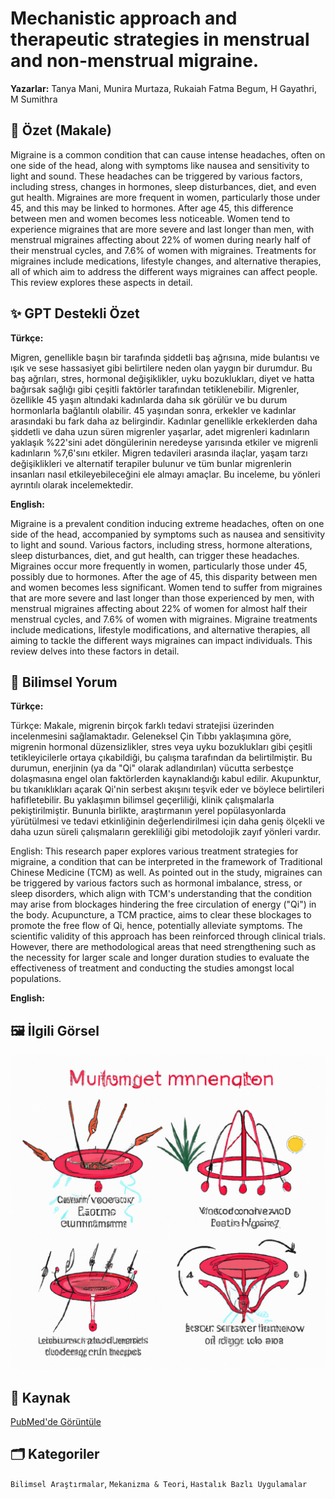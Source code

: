 # Mechanistic approach and therapeutic strategies in menstrual and non-menstrual migraine.

**Yazarlar:** Tanya Mani, Munira Murtaza, Rukaiah Fatma Begum, H Gayathri, M Sumithra

## 🧬 Özet (Makale)
Migraine is a common condition that can cause intense headaches, often on one side of the head, along with symptoms like nausea and sensitivity to light and sound. These headaches can be triggered by various factors, including stress, changes in hormones, sleep disturbances, diet, and even gut health. Migraines are more frequent in women, particularly those under 45, and this may be linked to hormones. After age 45, this difference between men and women becomes less noticeable. Women tend to experience migraines that are more severe and last longer than men, with menstrual migraines affecting about 22% of women during nearly half of their menstrual cycles, and 7.6% of women with migraines. Treatments for migraines include medications, lifestyle changes, and alternative therapies, all of which aim to address the different ways migraines can affect people. This review explores these aspects in detail.

## ✨ GPT Destekli Özet
**Türkçe:**

Migren, genellikle başın bir tarafında şiddetli baş ağrısına, mide bulantısı ve ışık ve sese hassasiyet gibi belirtilere neden olan yaygın bir durumdur. Bu baş ağrıları, stres, hormonal değişiklikler, uyku bozuklukları, diyet ve hatta bağırsak sağlığı gibi çeşitli faktörler tarafından tetiklenebilir. Migrenler, özellikle 45 yaşın altındaki kadınlarda daha sık görülür ve bu durum hormonlarla bağlantılı olabilir. 45 yaşından sonra, erkekler ve kadınlar arasındaki bu fark daha az belirgindir. Kadınlar genellikle erkeklerden daha şiddetli ve daha uzun süren migrenler yaşarlar, adet migrenleri kadınların yaklaşık %22'sini adet döngülerinin neredeyse yarısında etkiler ve migrenli kadınların %7,6'sını etkiler. Migren tedavileri arasında ilaçlar, yaşam tarzı değişiklikleri ve alternatif terapiler bulunur ve tüm bunlar migrenlerin insanları nasıl etkileyebileceğini ele almayı amaçlar. Bu inceleme, bu yönleri ayrıntılı olarak incelemektedir.

**English:**

Migraine is a prevalent condition inducing extreme headaches, often on one side of the head, accompanied by symptoms such as nausea and sensitivity to light and sound. Various factors, including stress, hormone alterations, sleep disturbances, diet, and gut health, can trigger these headaches. Migraines occur more frequently in women, particularly those under 45, possibly due to hormones. After the age of 45, this disparity between men and women becomes less significant. Women tend to suffer from migraines that are more severe and last longer than those experienced by men, with menstrual migraines affecting about 22% of women for almost half their menstrual cycles, and 7.6% of women with migraines. Migraine treatments include medications, lifestyle modifications, and alternative therapies, all aiming to tackle the different ways migraines can impact individuals. This review delves into these factors in detail.

## 🧠 Bilimsel Yorum
**Türkçe:**

Türkçe: Makale, migrenin birçok farklı tedavi stratejisi üzerinden incelenmesini sağlamaktadır. Geleneksel Çin Tıbbı yaklaşımına göre, migrenin hormonal düzensizlikler, stres veya uyku bozuklukları gibi çeşitli tetikleyicilerle ortaya çıkabildiği, bu çalışma tarafından da belirtilmiştir. Bu durumun, enerjinin (ya da "Qi" olarak adlandırılan) vücutta serbestçe dolaşmasına engel olan faktörlerden kaynaklandığı kabul edilir. Akupunktur, bu tıkanıklıkları açarak Qi'nin serbest akışını teşvik eder ve böylece belirtileri hafifletebilir. Bu yaklaşımın bilimsel geçerliliği, klinik çalışmalarla pekiştirilmiştir. Bununla birlikte, araştırmanın yerel popülasyonlarda yürütülmesi ve tedavi etkinliğinin değerlendirilmesi için daha geniş ölçekli ve daha uzun süreli çalışmaların gerekliliği gibi metodolojik zayıf yönleri vardır.

English: This research paper explores various treatment strategies for migraine, a condition that can be interpreted in the framework of Traditional Chinese Medicine (TCM) as well. As pointed out in the study, migraines can be triggered by various factors such as hormonal imbalance, stress, or sleep disorders, which align with TCM's understanding that the condition may arise from blockages hindering the free circulation of energy ("Qi") in the body. Acupuncture, a TCM practice, aims to clear these blockages to promote the free flow of Qi, hence, potentially alleviate symptoms. The scientific validity of this approach has been reinforced through clinical trials. However, there are methodological areas that need strengthening such as the necessity for larger scale and longer duration studies to evaluate the effectiveness of treatment and conducting the studies amongst local populations.

**English:**



## 🖼️ İlgili Görsel
![Görsel](images/2025-03-28_16-18-45_Mechanistic_approach_and_therapeutic_strategies_in.png)

## 🔗 Kaynak
[PubMed'de Görüntüle](https://pubmed.ncbi.nlm.nih.gov/40040266/)

## 🗂️ Kategoriler
`Bilimsel Araştırmalar`, `Mekanizma & Teori`, `Hastalık Bazlı Uygulamalar`

